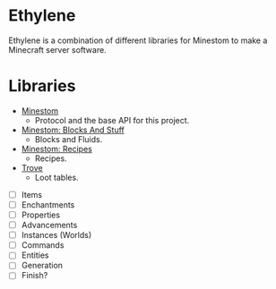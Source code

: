 # Ethylene

Ethylene is a combination of different libraries for Minestom to make a Minecraft server software.

# Libraries
- [Minestom](https://github.com/minestom/Minestom)
  - Protocol and the base API for this project.
- [Minestom: Blocks And Stuff](https://github.com/everbuild-org/blocks-and-stuff)
  - Blocks and Fluids.
- [Minestom: Recipes](https://github.com/TonimatasDEV/minestom-recipes)
  - Recipes.
- [Trove](https://github.com/GoldenStack/trove)
  - Loot tables.
- [ ] Items
- [ ] Enchantments
- [ ] Properties
- [ ] Advancements
- [ ] Instances (Worlds)
- [ ] Commands
- [ ] Entities
- [ ] Generation
- [ ] Finish?
